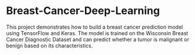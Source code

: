 # Breast-Cancer-Deep-Learning
This project demonstrates how to build a breast cancer prediction model using TensorFlow and Keras. The model is trained on the Wisconsin Breast Cancer Diagnostic Dataset and can predict whether a tumor is malignant or benign based on its characteristics.

